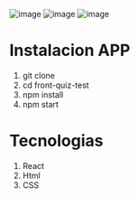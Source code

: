 ![image](https://github.com/KevinCastaneda10/front-quiz-test/assets/153697949/53800f44-9b59-4dd1-a827-29d74c02610f)
![image](https://github.com/KevinCastaneda10/front-quiz-test/assets/153697949/cfa37398-9cc1-41d0-b23f-1a6328abf662)
![image](https://github.com/KevinCastaneda10/front-quiz-test/assets/153697949/a709e7b6-abb7-4a7c-81e2-bc262eeacf4e)




# Instalacion APP

1. git clone
2. cd front-quiz-test
3. npm install
4. npm start

# Tecnologias
1. React
2. Html
3. CSS
